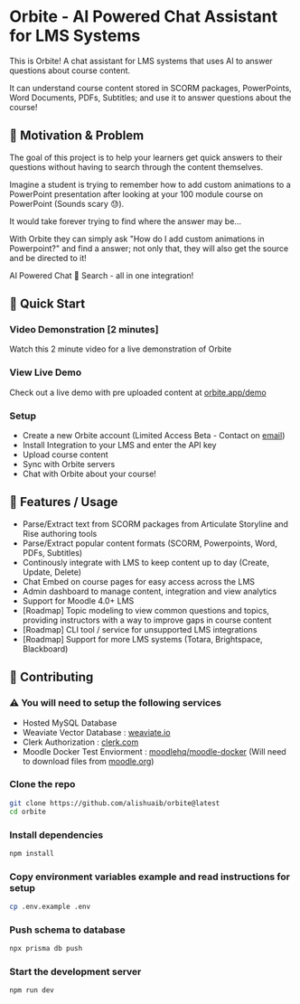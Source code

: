 # Orbite - AI Powered Chat Assistant for LMS Systems

This is Orbite! A chat assistant for LMS systems that uses AI to answer questions about course content.

It can understand course content stored in SCORM packages, PowerPoints, Word Documents, PDFs, Subtitles; and use it to answer questions about the course!

## 💭 Motivation & Problem

The goal of this project is to help your learners get quick answers to their questions without having to search through the content themselves.

Imagine a student is trying to remember how to add custom animations to a PowerPoint presentation after looking at your 100 module course on PowerPoint (Sounds scary 😓).

It would take forever trying to find where the answer may be...

With Orbite they can simply ask "How do I add custom animations in Powerpoint?" and find a answer; not only that, they will also get the source and be directed to it!

AI Powered Chat 🤝 Search - all in one integration!

## 🚀 Quick Start

### Video Demonstration [2 minutes]

Watch this 2 minute video for a live demonstration of Orbite

### View Live Demo

Check out a live demo with pre uploaded content at [orbite.app/demo](https://orbite.app/demo)

### Setup

-   Create a new Orbite account (Limited Access Beta - Contact on [email](mailto:ali@moonlite.digital))
-   Install Integration to your LMS and enter the API key
-   Upload course content
-   Sync with Orbite servers
-   Chat with Orbite about your course!

## 📖 Features / Usage

-   Parse/Extract text from SCORM packages from Articulate Storyline and Rise authoring tools
-   Parse/Extract popular content formats (SCORM, Powerpoints, Word, PDFs, Subtitles)
-   Continously integrate with LMS to keep content up to day (Create, Update, Delete)
-   Chat Embed on course pages for easy access across the LMS
-   Admin dashboard to manage content, integration and view analytics
-   Support for Moodle 4.0+ LMS
-   [Roadmap] Topic modeling to view common questions and topics, providing instructors with a way to improve gaps in course content
-   [Roadmap] CLI tool / service for unsupported LMS integrations
-   [Roadmap] Support for more LMS systems (Totara, Brightspace, Blackboard)

## 🤝 Contributing

### ⚠ You will need to setup the following services

-   Hosted MySQL Database
-   Weaviate Vector Database : [weaviate.io](https://weaviate.io/)
-   Clerk Authorization : [clerk.com](https://clerk.com/)
-   Moodle Docker Test Enviorment : [moodlehq/moodle-docker](https://github.com/moodlehq/moodle-docker) (Will need to download files from [moodle.org](https://download.moodle.org/))

### Clone the repo

```bash
git clone https://github.com/alishuaib/orbite@latest
cd orbite
```

### Install dependencies

```bash
npm install
```

### Copy environment variables example and read instructions for setup

```bash
cp .env.example .env
```

### Push schema to database

```bash
npx prisma db push
```

### Start the development server

```bash
npm run dev
```
